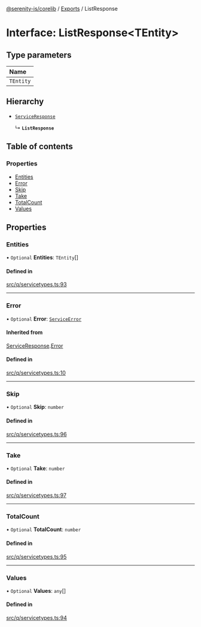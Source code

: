 [@serenity-is/corelib](../README.md) / [Exports](../modules.md) / ListResponse

# Interface: ListResponse<TEntity\>

## Type parameters

| Name |
| :------ |
| `TEntity` |

## Hierarchy

- [`ServiceResponse`](ServiceResponse.md)

  ↳ **`ListResponse`**

## Table of contents

### Properties

- [Entities](ListResponse.md#entities)
- [Error](ListResponse.md#error)
- [Skip](ListResponse.md#skip)
- [Take](ListResponse.md#take)
- [TotalCount](ListResponse.md#totalcount)
- [Values](ListResponse.md#values)

## Properties

### Entities

• `Optional` **Entities**: `TEntity`[]

#### Defined in

[src/q/servicetypes.ts:93](https://github.com/serenity-is/serenity/blob/master/packages/corelib/src/q/servicetypes.ts#L93)

___

### Error

• `Optional` **Error**: [`ServiceError`](ServiceError.md)

#### Inherited from

[ServiceResponse](ServiceResponse.md).[Error](ServiceResponse.md#error)

#### Defined in

[src/q/servicetypes.ts:10](https://github.com/serenity-is/serenity/blob/master/packages/corelib/src/q/servicetypes.ts#L10)

___

### Skip

• `Optional` **Skip**: `number`

#### Defined in

[src/q/servicetypes.ts:96](https://github.com/serenity-is/serenity/blob/master/packages/corelib/src/q/servicetypes.ts#L96)

___

### Take

• `Optional` **Take**: `number`

#### Defined in

[src/q/servicetypes.ts:97](https://github.com/serenity-is/serenity/blob/master/packages/corelib/src/q/servicetypes.ts#L97)

___

### TotalCount

• `Optional` **TotalCount**: `number`

#### Defined in

[src/q/servicetypes.ts:95](https://github.com/serenity-is/serenity/blob/master/packages/corelib/src/q/servicetypes.ts#L95)

___

### Values

• `Optional` **Values**: `any`[]

#### Defined in

[src/q/servicetypes.ts:94](https://github.com/serenity-is/serenity/blob/master/packages/corelib/src/q/servicetypes.ts#L94)
